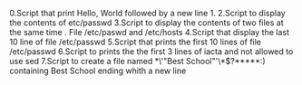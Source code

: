 0.Script that print Hello, World followed by a new line
1.
2.Script to display the contents of etc/passwd
3.Script to display the contents of two files at the same time . File /etc/paswd and /etc/hosts
4.Script that display the last 10 line of file /etc/passwd
5.Script that prints the first 10 lines of file /etc/passwd
6.Script to prints the the first 3 lines of iacta and not allowed to use sed
7.Script to create a file named \*\\'"Best School"\'\\*$\?\*\*\*\*\*:) containing Best School ending whith a new line
